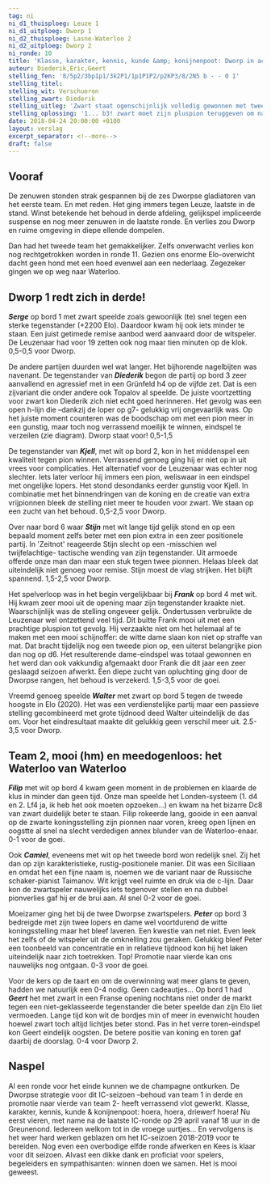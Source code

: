 ```yaml
---
tag: ni
ni_d1_thuisploeg: Leuze 1
ni_d1_uitploeg: Dworp 1
ni_d2_thuisploeg: Lasne-Waterloo 2
ni_d2_uitploeg: Dworp 2
ni_ronde: 10
title: 'Klasse, karakter, kennis, kunde &amp; konijnenpoot: Dworp in actie'
auteur: Diederik,Eric,Geert
stelling_fen: '8/5p2/3bp1p1/3k2P1/1p1P1P2/p2KP3/8/2N5 b - - 0 1'
stelling_titel: 
stelling_wit: Verschueren
stelling_zwart: Diederik
stelling_uitleg: 'Zwart staat ogenschijnlijk volledig gewonnen met twee verbonden vrijpionnen. Echter, door de positie van het paard en de centrale koning is het niet helemaal duidelijk hoe het verder moet.'
stelling_oplossing: '1... b3! zwart moet zijn pluspion teruggeven om na 2.Pxb3 op te volgen met 2... a2 en 3... La3 waarna wit ofwel zijn paard verliest of moet toestaan dat de zwarte koning infiltreert.'
date: 2018-04-24 20:00:00 +0100
layout: verslag
excerpt_separator: <!--more-->
draft: false
---
```

## Vooraf

De zenuwen stonden strak gespannen bij de zes Dworpse gladiatoren van het eerste team. En met reden. Het ging immers tegen Leuze, laatste in de stand. Winst betekende het behoud in derde afdeling, gelijkspel impliceerde suspense en nog meer zenuwen in de laatste ronde. En verlies zou Dworp en ruime omgeving in diepe ellende dompelen.

Dan had het tweede team het gemakkelijker. Zelfs onverwacht verlies kon nog rechtgetrokken worden in ronde 11. Gezien ons enorme Elo-overwicht dacht geen hond met een hoed evenwel aan een nederlaag. Zegezeker gingen we op weg naar Waterloo.<!--more-->

## Dworp 1 redt zich in derde!

**_Serge_** op bord 1 met zwart speelde zoals gewoonlijk (te) snel tegen een sterke tegenstander (+2200 Elo). Daardoor kwam hij ook iets minder te staan. Een juist getimede remise aanbod werd aanvaard door de witspeler. De Leuzenaar had voor 19 zetten ook nog maar tien minuten op de klok. 0,5-0,5 voor Dworp.
 
De andere partijen duurden wel wat langer. Het bijhorende nagelbijten was navenant. De tegenstander van **_Diederik_** begon de partij op bord 3 zeer aanvallend en agressief met in een Grünfeld h4 op de vijfde zet. Dat is een zijvariant die onder andere ook Topalov al speelde. De juiste voortzetting voor zwart kon Diederik zich niet echt goed herinneren. Het gevolg was een open h-lijn die –dankzij de loper op g7- gelukkig vrij ongevaarlijk was. Op het juiste moment counteren was de boodschap om met een pion meer in een gunstig, maar toch nog verrassend moeilijk te winnen, eindspel te verzeilen (zie diagram). Dworp staat voor! 0,5-1,5
 
De tegenstander van **_Kjell_**, met wit op bord 2, kon in het middenspel een kwaliteit tegen pion winnen. Verrassend genoeg ging hij er niet op in uit vrees voor complicaties. Het alternatief voor de Leuzenaar was echter nog slechter. Iets later verloor hij immers een pion, weliswaar in een eindspel met ongelijke lopers. Het stond desondanks eerder gunstig voor Kjell. In combinatie met het binnendringen van de koning en de creatie van extra vrijpionnen bleek de stelling niet meer te houden voor zwart. We staan op een zucht van het behoud. 0,5-2,5 voor Dworp.
 
Over naar bord 6 waar **_Stijn_** met wit lange tijd gelijk stond en op een bepaald moment zelfs beter met een pion extra in een zeer positionele partij. In 'Zeitnot' reageerde Stijn slecht op een -misschien wel twijfelachtige- tactische wending van zijn tegenstander. Uit armoede offerde onze man dan maar een stuk tegen twee pionnen. Helaas bleek dat uiteindelijk niet genoeg voor remise. Stijn moest de vlag strijken. Het blijft spannend. 1,5-2,5 voor Dworp.
 
Het spelverloop was in het begin vergelijkbaar bij **_Frank_** op bord 4 met wit. Hij kwam zeer mooi uit de opening maar zijn tegenstander kraakte niet. Waarschijnlijk was de stelling ongeveer gelijk. Ondertussen verbruikte de Leuzenaar wel ontzettend veel tijd. Dit buitte Frank mooi uit met een prachtige pluspion tot gevolg. Hij verzaakte niet om het helemaal af te maken met een mooi schijnoffer: de witte dame slaan kon niet op straffe van mat. Dat bracht tijdelijk nog een tweede pion op, een uiterst belangrijke pion dan nog op d6. Het resulterende dame-eindspel was totaal gewonnen en het werd dan ook vakkundig afgemaakt door Frank die dit jaar een zeer geslaagd seizoen afwerkt. Een diepe zucht van opluchting ging door de Dworpse rangen, het behoud is verzekerd. 1,5-3,5 voor de goei.
 
Vreemd genoeg speelde **_Walter_** met zwart op bord 5 tegen de tweede hoogste in Elo (2020). Het was een verdienstelijke partij maar een passieve stelling gecombineerd met grote tijdnood deed Walter uiteindelijk de das om. Voor het eindresultaat maakte dit gelukkig geen verschil meer uit. 2.5-3,5 voor Dworp.

## Team 2, mooi (hm) en meedogenloos: het Waterloo van Waterloo

**_Filip_** met wit op bord 4 kwam geen moment in de problemen en klaarde de klus in minder dan geen tijd. Onze man speelde het Londen-systeem (1. d4 en 2. Lf4 ja, ik heb het ook moeten opzoeken...) en kwam na het bizarre Dc8 van zwart duidelijk beter te staan. Filip rokeerde lang, gooide in een aanval op de zwarte koningsstelling zijn pionnen naar voren, kreeg open lijnen en oogstte al snel na slecht verdedigen annex blunder van de Waterloo-enaar. 0-1 voor de goei.

Ook **_Camiel_**, eveneens met wit op het tweede bord won redelijk snel. Zij het dan op zijn karakteristieke, rustig-positionele manier. Dit was een Siciliaan en omdat het een fijne naam is, noemen we de variant naar de Russische schaker-pianist Taimanov. Wit krijgt veel ruimte en druk via de c-lijn. Daar kon de zwartspeler nauwelijks iets tegenover stellen en na dubbel pionverlies gaf hij er de brui aan. Al snel 0-2 voor de goei.

Moeizamer ging het bij de twee Dworpse zwartspelers. **_Peter_** op bord 3 bedreigde met zijn twee lopers en dame wel voortdurend de witte koningsstelling maar het bleef laveren. Een kwestie van net niet. Even leek het zelfs of de witspeler uit de omknelling zou geraken. Gelukkig bleef Peter een toonbeeld van concentratie en in relatieve tijdnood kon hij het laken uiteindelijk naar zich toetrekken. Top! Promotie naar vierde kan ons nauwelijks nog ontgaan. 0-3 voor de goei.

Voor de kers op de taart en om de overwinning wat meer glans te geven, hadden we natuurlijk een 0-4 nodig. Geen cadeautjes... Op bord 1 had **_Geert_** het met zwart in een Franse opening nochtans niet onder de markt tegen een niet-geklasseerde tegenstander die beter speelde dan zijn Elo liet vermoeden. Lange tijd kon wit de bordjes min of meer in evenwicht houden hoewel zwart toch altijd lichtjes beter stond. Pas in het verre toren-eindspel kon Geert eindelijk oogsten. De betere positie van koning en toren gaf daarbij de doorslag. 0-4 voor Dworp 2.

## Naspel

Al een ronde voor het einde kunnen we de champagne ontkurken. De Dworpse strategie voor dit IC-seizoen –behoud van team 1 in derde en promotie naar vierde van team 2- heeft verrassend vlot gewerkt. Klasse, karakter, kennis, kunde & konijnenpoot: hoera, hoera, driewerf hoera! Nu eerst vieren, met name na de laatste IC-ronde op 29 april vanaf 18 uur in de Greunenond. Iedereen welkom tot in de vroege uurtjes... En vervolgens is het weer hard werken geblazen om het IC-seizoen 2018-2019 voor te bereiden. Nog even een overbodige elfde ronde afwerken en Kees is klaar voor dit seizoen. Alvast een dikke dank en proficiat voor spelers, begeleiders en sympathisanten: winnen doen we samen. Het is mooi geweest. 
